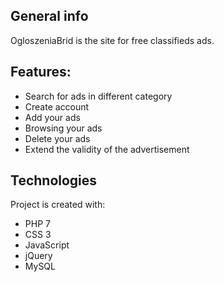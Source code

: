## General info
OgloszeniaBrid is the site for free classifieds ads.

## Features:
* Search for ads in different category
* Create account
* Add your ads
* Browsing your ads
* Delete your ads
* Extend the validity of the advertisement

## Technologies
Project is created with:
* PHP 7
* CSS 3
* JavaScript
* jQuery
* MySQL
